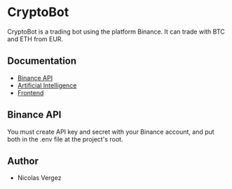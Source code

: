 # CryptoBot
CryptoBot is a trading bot using the platform Binance.
It can trade with BTC and ETH from EUR.

## Documentation
- [Binance API](ai/binance_api)
- [Artificial Intelligence](ai)
- [Frontend](frontend)

## Binance API
You must create API key and secret with your Binance account, and put both in the .env file at the project's root.

## Author
- Nicolas Vergez
